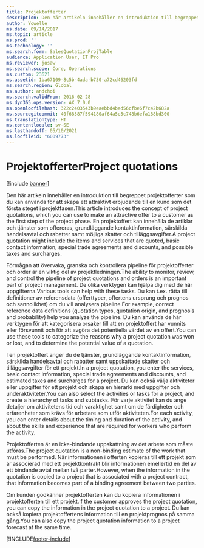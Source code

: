 ```yaml
---
title: Projektofferter
description: Den här artikeln innehåller en introduktion till begreppet projektofferter som du kan använda för att skapa ett attraktivt erbjudande till en kund som det första steget i projektfasen. En projektoffert kan innehålla de artiklar och tjänster som offereras, grundläggande kontaktinformation, särskilda handelsavtal och rabatter samt möjliga skatter och tilläggsavgifter.
author: Yowelle
ms.date: 09/14/2017
ms.topic: article
ms.prod: ''
ms.technology: ''
ms.search.form: SalesQuotationProjTable
audience: Application User, IT Pro
ms.reviewer: josaw
ms.search.scope: Core, Operations
ms.custom: 23621
ms.assetid: 1ba67109-8c5b-4ada-b730-a72cd46203fd
ms.search.region: Global
ms.author: andchoi
ms.search.validFrom: 2016-02-28
ms.dyn365.ops.version: AX 7.0.0
ms.openlocfilehash: 322c2403543b9eaebbd4bad56cfbe6f7c42b682a
ms.sourcegitcommit: 40f68387f594180af64a5e5c748b6efa188bd300
ms.translationtype: HT
ms.contentlocale: sv-SE
ms.lasthandoff: 05/10/2021
ms.locfileid: "6009773"
---
```

# <a name="project-quotations"></a><span data-ttu-id="344a0-104">Projektofferter</span><span class="sxs-lookup"><span data-stu-id="344a0-104">Project quotations</span></span>

[!include [banner](../includes/banner.md)]

<span data-ttu-id="344a0-105">Den här artikeln innehåller en introduktion till begreppet projektofferter som du kan använda för att skapa ett attraktivt erbjudande till en kund som det första steget i projektfasen.</span><span class="sxs-lookup"><span data-stu-id="344a0-105">This article introduces the concept of project quotations, which you can use to make an attractive offer to a customer as the first step of the project phase.</span></span> <span data-ttu-id="344a0-106">En projektoffert kan innehålla de artiklar och tjänster som offereras, grundläggande kontaktinformation, särskilda handelsavtal och rabatter samt möjliga skatter och tilläggsavgifter.</span><span class="sxs-lookup"><span data-stu-id="344a0-106">A project quotation might include the items and services that are quoted, basic contact information, special trade agreements and discounts, and possible taxes and surcharges.</span></span> 

<span data-ttu-id="344a0-107">Förmågan att övervaka, granska och kontrollera pipeline för projektofferter och order är en viktig del av projektledningen.</span><span class="sxs-lookup"><span data-stu-id="344a0-107">The ability to monitor, review, and control the pipeline of project quotations and orders is an important part of project management.</span></span> <span data-ttu-id="344a0-108">De olika verktygen kan hjälpa dig med de här uppgifterna.</span><span class="sxs-lookup"><span data-stu-id="344a0-108">Various tools can help with these tasks.</span></span> <span data-ttu-id="344a0-109">Du kan t.ex. rätta till definitioner av referensdata (offerttyper, offertens ursprung och prognos och sannolikhet) om du vill analysera pipeline.</span><span class="sxs-lookup"><span data-stu-id="344a0-109">For example, correct reference data definitions (quotation types, quotation origin, and prognosis and probability) help you analyze the pipeline.</span></span> <span data-ttu-id="344a0-110">Du kan använda de här verktygen för att kategorisera orsaker till att en projektoffert har vunnits eller försvunnit och för att avgöra det potentiella värdet av en offert.</span><span class="sxs-lookup"><span data-stu-id="344a0-110">You can use these tools to categorize the reasons why a project quotation was won or lost, and to determine the potential value of a quotation.</span></span> 

<span data-ttu-id="344a0-111">I en projektoffert anger du de tjänster, grundläggande kontaktinformation, särskilda handelsavtal och rabatter samt uppskattade skatter och tilläggsavgifter för ett projekt.</span><span class="sxs-lookup"><span data-stu-id="344a0-111">In a project quotation, you enter the services, basic contact information, special trade agreements and discounts, and estimated taxes and surcharges for a project.</span></span> <span data-ttu-id="344a0-112">Du kan också välja aktiviteter eller uppgifter för ett projekt och skapa en hierarki med uppgifter och underaktiviteter.</span><span class="sxs-lookup"><span data-stu-id="344a0-112">You can also select the activities or tasks for a project, and create a hierarchy of tasks and subtasks.</span></span> <span data-ttu-id="344a0-113">För varje aktivitet kan du ange detaljer om aktivitetens tid och varaktighet samt om de färdigheter och erfarenheter som krävs för arbetare som utför aktiviteten.</span><span class="sxs-lookup"><span data-stu-id="344a0-113">For each activity, you can enter details about the timing and duration of the activity, and about the skills and experience that are required for workers who perform the activity.</span></span> 

<span data-ttu-id="344a0-114">Projektofferten är en icke-bindande uppskattning av det arbete som måste utföras.</span><span class="sxs-lookup"><span data-stu-id="344a0-114">The project quotation is a non-binding estimate of the work that must be performed.</span></span> <span data-ttu-id="344a0-115">När informationen i offerten kopieras till ett projekt som är associerad med ett projektkontrakt blir informationen emellertid en del av ett bindande avtal mellan två parter.</span><span class="sxs-lookup"><span data-stu-id="344a0-115">However, when the information in the quotation is copied to a project that is associated with a project contract, that information becomes part of a binding agreement between two parties.</span></span> 

<span data-ttu-id="344a0-116">Om kunden godkänner projektofferten kan du kopiera informationen i projektofferten till ett projekt.</span><span class="sxs-lookup"><span data-stu-id="344a0-116">If the customer approves the project quotation, you can copy the information in the project quotation to a project.</span></span> <span data-ttu-id="344a0-117">Du kan också kopiera projektoffertens information till en projektprognos på samma gång.</span><span class="sxs-lookup"><span data-stu-id="344a0-117">You can also copy the project quotation information to a project forecast at the same time.</span></span>





[!INCLUDE[footer-include](../includes/footer-banner.md)]